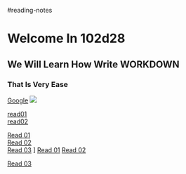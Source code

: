 #reading-notes
# Welcome In 102d28
## We Will Learn How Write WORKDOWN
### That Is Very Ease

[Google](https://www.google.jo/)
![](https://3kllhk1ibq34qk6sp3bhtox1-wpengine.netdna-ssl.com/wp-content/uploads/2015/11/growth-mindset.png)


[read01](https://qasem-moh.github.io/reading-notes/read01)
<br />
[read02](https://qasem-moh.github.io/reading-notes/read02)


[Read 01](https://qasem-moh.github.io/reading-notes/read01)<br>
[Read 02](https://qasem-moh.github.io/reading-notes/read02)<br>
[Read 03](https://qasem-moh.github.io/reading-notes/read03)
]
[Read 01](https://qasem-moh.github.io/reading-notes/read01)
[Read 02](https://qasem-moh.github.io/reading-notes/read02)

[Read 03](https://qasem-moh.github.io/reading-notes/read03)

